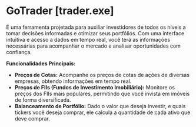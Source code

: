 # GoTrader [trader.exe]

É uma ferramenta projetada para auxiliar investidores de todos os níveis a tomar decisões informadas e otimizar seus portfólios. Com uma interface intuitiva e acesso a dados em tempo real, você terá as informações necessárias para acompanhar o mercado e analisar oportunidades com confiança.

**Funcionalidades Principais:**

*   **Preços de Cotas:** Acompanhe os preços de cotas de ações de diversas empresas, obtendo informações em tempo real.
*   **Preços de FIIs (Fundos de Investimento Imobiliário):** Monitore os preços dos FIIs mais populares, permitindo que você invista em imóveis de forma diversificada.
*   **Balanceamento de Portfólio:** Dado o valor que deseja investir, e quais tickers você deseja comprar, ele calcula a quantidade de cada ativo que deve comprar.
